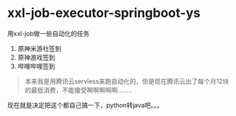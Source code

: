 # xxl-job-executor-springboot-ys
用xxl-job做一些自动化的任务

1. 原神米游社签到
2. 原神游戏签到
3. 哔哩哔哩签到

> 本来我是用腾讯云servless来跑自动化的，但是现在腾讯云出了每个月12块的最低消费，不能接受啊啊啊啊啊........

现在就是决定把这个都自己搞一下，python转java吧。。。
